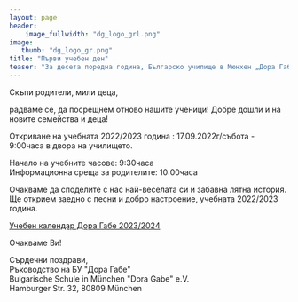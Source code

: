 ```yaml
---
layout: page
header:
    image_fullwidth: "dg_logo_grl.png"
image:
   thumb: "dg_logo_gr.png"
title: "Първи учебен ден"
teaser: "За десета поредна година, Българско училище в Мюнхен „Дора Габе“ ще отвори вратите си за Вас! "
---
```


Скъпи родители, мили деца,  
   
радваме се, да посрещнем отново нашите ученици! Добре дошли и на новите семейства и деца!  
  
Откриване на учебната 2022/2023 година : 17.09.2022г/събота - 9:00часа в двора на училището.  
 
Начало на учебните часове: 9:30часа  
Информационна среща за родителите: 10:00часа  
 
Очакваме да споделите с нас най-веселата си и забавна лятна история.  
Ще открием заедно с песни и добро настроение, учебната 2022/2023 година.  

<a class="t60" href="{{ site.urlpdf }}Kalendar_23_24.pdf" target="blanck">Учебен календар Дора Габе 2023/2024</a><br/>
 
Очакваме Ви! 
  
  
Сърдечни поздрави,  
Ръководство на БУ "Дора Габе"  
Bulgarische Schule in München "Dora Gabe" e.V.  
Hamburger Str. 32, 80809 München
